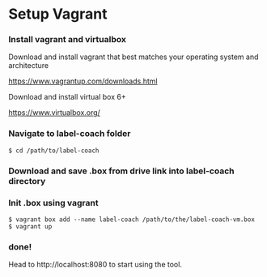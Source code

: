 # Setup Vagrant

### Install vagrant and virtualbox

Download and install vagrant that best matches your operating system and architecture

https://www.vagrantup.com/downloads.html

Download and install virtual box 6+

https://www.virtualbox.org/

### Navigate to label-coach folder

```
$ cd /path/to/label-coach
```

### Download and save .box from drive link into label-coach directory


### Init .box using vagrant

```
$ vagrant box add --name label-coach /path/to/the/label-coach-vm.box
$ vagrant up
```
### done!

Head to http://localhost:8080 to start using the tool.

